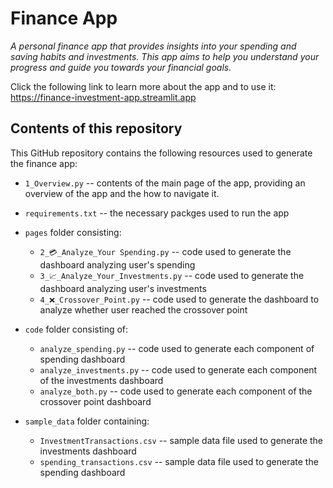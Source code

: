 # Finance App

*A personal finance app that provides insights into your spending and saving habits and 
investments. This app aims to help you understand your progress and guide you towards your financial goals.*

Click the following link to learn more about the app and to use it: https://finance-investment-app.streamlit.app

## Contents of this repository
This GitHub repository contains the following resources used to generate the finance app:
* `1_Overview.py` -- contents of the main page of the app, providing an overview of the app and the how to navigate it.
* `requirements.txt` -- the necessary packges used to run the app
* `pages` folder consisting:
	* `2_💳_Analyze_Your Spending.py` -- code used to generate the dashboard analyzing user's spending
	* `3_📈_Analyze_Your_Investments.py` -- code used to generate the dashboard analyzing user's investments
	* `4_❌_Crossover_Point.py` -- code used to generate the dashboard to analyze whether user reached the crossover point

* `code` folder consisting of:
	* `analyze_spending.py` -- code used to generate each component of spending dashboard
	* `analyze_investments.py` -- code used to generate each component of the investments dashboard
	* `analyze_both.py` -- code used to generate each component of the crossover point dashboard
* `sample_data` folder containing:
	* `InvestmentTransactions.csv` -- sample data file used to generate the investments dashboard
	* `spending_transactions.csv` -- sample data file used to generate the spending dashboard
